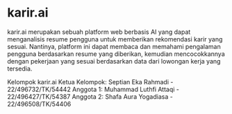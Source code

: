 # karir.ai
karir.ai merupakan sebuah platform web berbasis AI yang dapat menganalisis resume pengguna untuk memberikan rekomendasi karir yang sesuai. Nantinya, platform ini dapat membaca dan memahami pengalaman pengguna berdasarkan resume yang diberikan, kemudian mencocokkannya dengan pekerjaan yang sesuai berdasarkan data dari lowongan kerja yang tersedia.

Kelompok karir.ai
Ketua Kelompok: Septian Eka Rahmadi - 22/496732/TK/54442
Anggota 1: Muhammad Luthfi Attaqi - 22/496427/TK/54387
Anggota 2: Shafa Aura Yogadiasa - 22/496508/TK/54406
